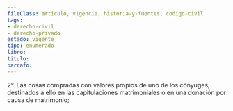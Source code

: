 ```yaml
---
fileClass: articulo, vigencia, historia-y-fuentes, codigo-civil
tags:
- derecho-civil
- derecho-privado
estado: vigente
tipo: enumerado
libro:
titulo:
parrafo:
---
```

2°. Las cosas compradas con valores propios de uno de los cónyuges, destinados a ello en las capitulaciones matrimoniales o en una donación por causa de matrimonio;